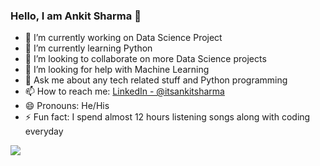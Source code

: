 ### Hello, I am Ankit Sharma 👋

- 🔭 I’m currently working on Data Science Project
- 🌱 I’m currently learning Python
- 👯 I’m looking to collaborate on more Data Science projects
- 🤔 I’m looking for help with Machine Learning
- 💬 Ask me about any tech related stuff and Python programming
- 📫 How to reach me: [LinkedIn - @itsankitsharma](https://www.linkedin.com/in/itsankitsharma/)
- 😄 Pronouns: He/His
- ⚡ Fun fact: I spend almost 12 hours listening songs along with coding everyday

<Img src="https://github-readme-stats.vercel.app/api?username=n3rdankit&&show_icons=true&title_color=ffffff&icon_color=bb2acf&text_color=daf7dc&bg_color=151515">
